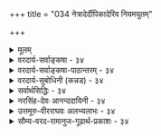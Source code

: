 +++
title = "034 नेत्रादेर्दीपिकादेरिव नियमयुतम्"

+++
<details><summary>मूलम्</summary>

नेत्रादेर्दीपिकादेरिव नियमयुतं तैजसत्वादिसाध्ये रूपादिग्राहकत्वं यदि करणतया स्यादसाधारणत्वम् ।  
तत्साहाय्यं त्वसिद्धं भवति गमकतामात्रमप्यञ्जनादावक्षाहङ्कारिकत्वं श्रुतिपथनिपुणैर्घोषितं नैव बाध्यम् ॥ ३४ ॥
</details>

<details><summary>वरदार्य-सर्वाङ्कषा - ३४</summary>

त्रिगुणद्रव्यस्य जगदुपादानत्वकथनप्रसङ्गे, तद्विपरीतपरमाणूपादानतावादस्य, तत्प्रसङ्गात् कार्यकारणभावस्य च निरूपणमावश्यकमभूत् । एवं प्रसक्तं परिसमाप्य उपक्रान्तं विचारमनुवर्तयति । तत्र प्रथममिन्द्रियाणां सात्त्विकाहंकारोपादानत्वं न संभवति, तेषां भौतिकत्वादिति वैशेषिकमतं निराकरोतिनेत्रादेरित्यादिना । इन्द्रियाणां सात्त्विकाहंकारोपादानत्वं न सङ्गच्छते; तेषां भौतिकत्वस्य तन्त्रान्तरे साधनात् । तथा हि 'चक्षुरिन्द्रियम् तैजसम्, रसाद्यग्राहकत्वे सति रूपग्राहकत्वात्, प्रदीपवदित्यनुमानम् । नेत्रादेरित्यादिना इतरसर्वेन्द्रियाणां ग्रहणम् । दीपिकादेरिवेति दृष्टान्तः । तैजसत्वादिसाध्ये नियमयुतं रूपादिग्राहकत्वंम् स्पर्शाद्यग्राहकत्वे सति रूपग्राहकत्वादिरूपं यदुक्तम्, तत्र रूपग्राहकत्वं किंरूपं विवक्षितम्, किं रूपसाक्षात्कारकरणत्वम्, उत रूपसाक्षात्कारसहकारित्वम्? उत कारणकरणसहकार्यादिसर्वसाधारणं 

[[77]]





नो चेत्, पृथ्व्यादिवाक्येष्विव हि लयपदं व्योम्नि चाक्षेषु च स्यात् । रूपज्ञानकारणत्वम्? तत्र, यदि करणतया, तदा **असाधारणत्वम्** = सर्वसपक्षव्यावृत्तः, पक्षमात्रवृत्तिः हेतुः असाधारण इति यो दोष उक्तः, सः हेतोः स्यात् । रूपसाक्षात्कारकरणत्वरूपं रूपग्राहकत्वं यदि हेतुः, तदा प्रदीपादौ दृष्टान्ते रूपसाक्षात्कारकरणत्वस्याभावात् हेतोः पक्षमात्रवृत्तित्वादसाधारण्यं दोषः । द्वितीये रूपसाक्षात्कारसहकारित्वेन साध्ये, तत्साहाय्यं त्वसिद्धं **भवति** = साक्षादेव कारणानि तु सहकारीण्युच्यन्ते । ‘व्यापारवत्कारणं करणम्” इति लक्षणात् सद्वारककारणानि तु करणानीत्युच्यन्ते । एवञ्च रूपसाक्षात्कारसहकारित्वं पक्षे चक्षुषि असिद्धम्, इन्द्रियस्य करणत्वेन सहकारित्वाभावात् । अतः स्वरूपासिद्धो हेतुः । हेत्वभाववत्पक्षः स्वरूपासिद्धिः इति लक्षणात् । अस्तु तर्हि तृतीयः कल्पः, सर्वस्यापि कोडीकारादित्यत्राहगमकतामात्रमप्यञ्जनादौ असिद्धमिति । नेत्राञ्जनानामौषधादीनामपि नेत्रसहकारित्वात्, रूपसाक्षात्कारहेतुत्वमस्ति, अथापि तत्र पार्थिवत्वमेव, न तैजसत्वम् । अतश्च तैजसत्वरूपसाध्याभाववति हेतोः सत्त्वादनैकान्तिको हेतुः । असिद्धम्, तैजसत्वमिति शेषः । सकलदोषपरिहारक्षमविशेषणदानादिना परिष्कारेऽपि, न दोषपरिहार इत्याहअक्षाहङ्कारिकत्वमित्यादि । येन केनापि परिष्कारेणापि श्रुतिपथनिपुणैः घोषितम् **अक्षाणाम्** = इन्द्रियाणाम् **आहङ्कारिकत्वम्** = अहङ्कारोपादानकत्वंम् नैव **बाध्यम्** = युक्तिभिः नैव बाध्यं भवेत् । युक्त्यपेक्षया शास्त्रस्य बलीयस्त्वात् । 'देवा वैकारिका दश' इति कथनात् इन्द्रियाणां सात्त्विकाहङ्कारोपादानकत्वमेव, न तु भौतिकत्वम् । **देवाः** = इन्द्रियाणि । 'सहैव सन्तं न विजानन्ति देवाः ' (तै. आ.3-11-24) इत्यत्र वेदे **देवाः** = इन्द्रियाणि इति व्याख्यानात् । सात्त्विकाहङ्कारस्य वैकारिक इति संज्ञा (श्लो. 11) ॥ एवमेव ' घ्राणेन्द्रियं पार्थिवम्, रूपाद्यग्राहकत्वे सति गन्धग्राहकत्वात्, कुङ्कुमगन्धाभिव्यञ्जकगोघृतवत्' इत्याद्यनुमानान्यपि आगमबाधितानीति ज्ञेयम् । अतश्च वेदान्तिनाम् इन्द्रियाणामाहङ्कारिकत्वेन, अनुमानेन भौतिकत्वसाधनं न शक्यम् ॥ ३४ ॥
</details>

<details><summary>वरदार्य-सर्वाङ्कषा-पाठान्तरम् - ३४</summary>

त्रिगुणद्रव्यस्य जगदुपादानत्वकथनप्रसङ्गे, तद्विपरीतपरमाणूपादानतावादस्य, तत्सङ्गात्‌ कार्यकारणभावस्य च निरूपणमावश्यकमभूत्‌ । एवं प्रसक्तं परिसमाप्य उपक्रान्तं विचारमनुवर्तयति । तत्र प्रथममिन्द्रियाणं सात्विकाहंकारोपादानत्वं न संभवति, तेषां भौतिकत्वादिति वैशेषिकमतं निराकरोति – नेत्रादेरित्यादिना । इन्द्रियाणां सात्विकाहकारोपादानत्वं न सङ्गच्छते; तेषां भौतिकत्वस्य तन्त्रान्तरे साधनात्‌ । तथा हि 'चक्षुरिन्द्रियम्‌ तैजसम्‌, रसाद्यग्राहकत्वे सति रूपग्राहकत्वात्‌, प्रदीपवदि'त्यनुमानम्‌ । नेत्रादेरित्यादिना इतरसर्वेन्द्रियाणां ग्रहणम्‌ । दीपिकादेरिवेति दृष्टान्तः । तैजसत्वादिसाध्ये नियमयुतं रूपादिग्राहकत्वं   
स्पर्शाद्यग्राहकत्वे सति रूपग्राहकत्वादिरूपं यदुक्तम्‌, तत्र रूपग्राहकत्वं किंरूपं विवक्षितम्‌, किं रूपसाक्षात्कारकरणत्वम्‌, उत रूपसाक्षात्कारसहकारित्वम्‌? उत कारणकरणसहकार्यादिसर्वसाधारणं रूपज्ञानकारणत्वम्‌? तत्र, यदि करणतया, तदा असाधारणत्वम्‌ = सर्वसपक्षव्यावृत्तः, पक्षमात्रवृत्तिः हेतुः असाधारण इति यो दोष उक्तः, सः हेतोः स्यात्‌ । रूपसाक्षात्कारकरणत्वरूपं रूपग्राहकत्वं यदि हेतुः, तदा प्रदीपादौ दृष्टान्ते रूपसाक्षात्कारकरणत्वस्याभावात्‌ हेतोः पक्षमात्रवृत्तित्वादसाधारण्यं दोषः । द्वितीये रूपसाक्षात्कारसहकारित्वेन साध्ये, तत्साहाय्यं त्वसिद्धं भवति = साक्षादेव कारणानि तु सहकारीण्युच्यन्ते । 'व्यापारवत्कारणं करणम्‌' इति लक्षणात्‌ सद्वारककारणानि तु करणानीत्युच्यन्ते । एवन्च रूपसाक्षात्कारसहकारित्वं पक्षे चक्षुषि असिद्धम्‌, इन्द्रियस्य करणत्वेन सहकारित्वाभावात्‌ । अतः स्वरूपासिद्धो हेतुः । हेत्वभाववत्पक्षः स्वरूपासिद्ध: इति लक्षणात्‌ । अस्तु तर्हि तृतीयः कल्पः, सर्वस्यापि क्रोडीकारादित्यत्राह - गमकतामात्रमप्यञ्जनादौ असिद्धमिति । नेत्राञ्जनानामौषधादीनामपि नेत्रसहकारित्वात्‌, रूपसाक्षात्कारहेतुत्वमस्ति, अथापि तत्र पार्थिवत्वमेव, न तैजसत्वम्‌ । अतश्च तैजसत्वरूपसाध्याभाववति हेतोः सत्त्वादनैकान्तिको हेतुः । असिद्धम्‌, तैजसत्वमिति शेषः । सकलदोषपरिहारक्षमविशेषणदानादिना परिष्कारेऽपि, न दोषपरिहार इत्याह - अक्षाहङ्कारिकत्वमित्यादि । येन केनापि परिष्कारेणापि श्रुतिपथनिपुणैःघोषितम्‌ अक्षाणाम्‌ = इन्द्रियाणाम्‌ आहङ्कारिकत्वम्‌ = अहङ्कारोपादानकत्वं नैव बाध्यम्‌ = युक्तिभिः नैव बाध्यं भवेत्‌ । युक्त्यपेक्षया शास्त्रस्य बलीयस्त्वात्‌ । 'देवा वैकारिका दश' इति कथनात्‌ इन्द्रियाणां सात्त्विकाहङ्कारोपादानकत्वमेव, न तु भौतिकत्वम्‌ । देवाः = इन्द्रियाणि । 'सहैव सन्तं न विजानन्ति देवाः' (तै.आ.३-११-२४) इत्यत्र वेदे देवाः = इन्द्रियाणि इति व्याख्यानात्‌ । सात्विकाहङ्कारस्य वैकारिक इति संज्ञा (श्लो.११) ॥ एवमेव 'घ्राणेन्द्रियं पार्थिवम्‌, रूपाद्यग्राहकत्वे सति गन्धग्राहकत्वात्‌, कुङ्कुमगन्धाभिव्यञ्जकगोघृतवत्‌' इत्याद्यनुमानान्यपि आगमबाधितानीति ज्ञेयम्‌ । अतश्च वेदान्तिनाम्‌ इन्द्रियाणामाहङ्कारिकत्वेन, अनुमानेन भौतिकत्वसाधनं न शक्यम्‌ ॥ ३४ ॥
</details>

<details><summary>वरदार्य-सुबोधिनी (कन्नड) - ३४</summary>

…

हीगॆ परमात्मन शरीरवाद प्रकृतिये जगत्तिगॆ मूलकारण ऎन्दु स्थापिसियायितु. सृष्टि प्रकरणदल्लि इन्द्रियगळु सात्विकाहङ्कारदिन्द हुट्टुत्तवॆ ऎन्दु हेळिद्दन्नु स्थिरपडिसुवुदक्कागि पञ्चभूतगळिन्द इन्द्रि

यगळु हुट्टुत्तवॆ ऎम्ब वैशेषिकर पक्षवन्नु निराकरिसुत्तारॆ.

दीपिकादेरिव नेत्रादेः तैजसत्वादिसाध्यॆ नियमयुतं रूपादिग्राहकत्व, यदि करणतया, असाधारणत्वं स्यात्

48

तत्साहाय्यं त्वसिद्धं भवति गनुकतामात्र मञ्जनाद् अक्षाहङ्कारिकत्वं श्रुतिपथनिर्पुतं नैव बाध्यं दीपादिगळन्तॆ चक्षुरादि इन्द्रियगळिगॆ तैजसत्यादिगळन्नु साधिसुवुदरल्लि 'रूपादिगळन्नु मात्र ग्रहिसुवुदरिन्द ऎन्नुवुदरल्लि रूपादि ज्ञानगळिगॆ करणत्ववे हेतुवाद पक्षदल्लि हेतुविगॆ 'असाधारणत्व' ऎम्ब दोष बरुवुदु.

वैशेषिकरु घ्राणादि ऐदु इन्द्रियगळु क्रमवागि पञ्चभूतगळिन्द हुट्टुत्तवॆयॆन्दू, अवु भौतिकवॆन्दू हेळुत्तारॆ. उदाहरणॆगॆ-चक्षु रिन्द्रिय रूप ऒन्दन्ने ग्रहिसुवुदरिन्द तैजस, ऎम्ब अनुमानदिन्द चक्षु रिन्द्रिय तेजस्सिगॆ सेरिद्दॆन्दु साधिसुत्तारॆ. इल्लि 'रूप ऒन्दन्ने ग्रहि सुवुदु' ऎम्बुदर अर्थवेनु? 'रूपविषयक ज्ञानक्कॆ करणवागुवुदु ऎन्दु अदर अर्थवादरॆ दृष्टान्तवाद दीपदल्लि हेतुविल्लदिरुवुदरिन्द “असाधारण' ऎम्ब दोष बरुत्तदॆ. दीप रूपज्ञानक्कॆ सहकारि कारणवे हॊरतु करणवल्ल.

तत्साहाय्कन्तु असिद्धं भवति- रूप ज्ञानक्कॆ सहकारिकारण त्ववे हेतुवादरॆ, अदु पक्षदल्लिल्ल; चक्षुरिन्द्रिय करणवे हॊरतु सहकारियल्ल. इदरिन्द हेतुविगॆ 'स्वरूपासिद्धि' ऎम्ब दोष बरुत्तदॆ. तद्धमकतामात्रमसि अञ्जना असिद्धं भवति ऎरडक्कू समान वाद 'रूप ज्ञानक्कॆ हेतु' ऎम्बुदु हेतुवादरॆ दृष्टि शक्तिगॆ पोषक वाद अञ्जनादिगळल्लि तैजसत्व इल्लदिरुवुदरिन्द हेतुविगॆ 'व्यभिचार' ऎम्ब दोष बरुत्तदॆ.

प्रतियॊन्दु कार्यक्कू साधारण कारण, असाधारण कारण, सहकारि कारण ऎन्दु मूरु विध कारणगळिरुत्तवॆ. असाधारण कारणवे करण, उळिदवु कारण. चक्षुरिन्द्रिय करण, दीप सहकारिकारण. ई दृष्टान्तदिन्द चक्षुरिन्द्रिय तैजसवॆन्नुवुदु सरियल्ल.

श्रुतिपथनिपुणै घोषितं अक्षाहङ्कारित्वं नैव बाध्यं परम वैदिकराद मनु मुन्तादवरिन्द 'तैजसानीन्द्रियाण्याहुः' ऎन्दु प्रतिपादितवाद अहङ्कारदिन्द इन्द्रियगळु हुट्टिरुवुदॆम्बुदु याव रीतियल्लू अप्रमाणवॆनिसुवुदिल्ल. ॥ ३४ ॥
</details>

<details><summary>सर्वार्थसिद्धिः - ३४</summary>

प्रकृतस्य प्रकृत्यादिकारणवादस्य प्रतिपक्षा निरस्ताः । तत्र देहादिवदिन्द्रियाणामपि भौतिकत्वं वदतः प्रतिवक्तिनेत्रादेरिति ॥ 

नियम-युतं सावधारणम्,  
रूपादिषु मध्ये रसाद्य्-अग्राहकत्वेन विशेषितम् इत्यर्थः । 

> चक्षुस् तैजसं  
रसाद्य्-अग्राहकत्वे सति  
रूप-ग्राहक-द्रव्यत्वात्  
दीपवद् 

इति ।  

एवं त्वग्-इन्द्रियं वायवीयं  
स्पर्शादिषु मध्ये स्पर्शस्यैव ग्राहक-द्रव्यत्वात् अङ्ग-सङ्गि-सलिल-शैत्याभिव्यञ्जक-वायुवत् ।  

रसनस्याप्यत्वे  
+++(ग्राहकत्वं)+++ रसस्यैवेति दन्तान्तस्-तोय-दृष्टान्तः । 

घ्राणस्य पार्थिवत्वे +++(ग्राहकत्वं)+++ गन्धस्यैवेति  
चन्दन-कुङ्कुमादि-गन्धाभिव्यञ्जक-  
निम्ब-त्वग्-आदि-निदर्शनम् ।  

श्रोत्रस्य तु नभस्त्वे  

> श्रोत्रं गुणावान्तर-जात्या  
स्व-गुण-सजातीय-गुण-ग्राहकम्  
बाह्येन्द्रियत्वात्  
चक्षुरादिवद् 

इति । 

+++(अथवा)+++ शब्दो गुणावान्तर-जात्या  
सजातीय-गुणवतेन्द्रियेण गृह्यते  
बहिर्-इन्द्रिय-व्यवस्थापक-गुणत्वाद्  
रूपादिवत् ।  

शब्दो भूतेन्द्रियग्राह्य इति वा । 
बहिर्-इन्द्रिय-व्यवस्थापकत्वाद्  
इत्येव हेतुः ।  

तथा  
श्रोत्रं भौतिकम्,  
बाह्येन्द्रियत्वात् चक्षुरादिवत् । 

आकाश इन्द्रियारम्भकः,  
भूतत्वात् भूतान्तरवद् इति ।  

शब्दोपलब्धिर् वा भूतेन्द्रिय-करणिका  
बाह्येन्द्रिय-व्यवस्थापकोपलब्धित्वात्,  
रूपोपलब्धिवत् ।  

तत्राद्येषु चतुर्ष्व् अनुमानेषु  
हेतुविकल्पम् अनूद्य दूषयति -  
"यदि करणतये"त्यादिभिः ।  
यस्मिन् सति कार्यं भवत्य् एव तत् करणम्;  
तच् च सन्निकर्ष-विशेष-विशिष्टतयेन्द्रियाणाम् । 

> ननु -  
> 
>> उद्विग्नो ह्य् अन्धकारेण  
कश्चिद् एवं ब्रवीत्य् अपि ।  
किं चक्षुषा ममैतेन  
दृष्टं दीपेन यन्मया ॥  
>
> इति दीपादिषु साधकतमत्वं कश्चिद् ब्रूयात्,  
अतस् सपक्षवृत्तेर् हेतोः  
कथम् असाधारणत्वम् ? 

इत्थम् -  
आलोकेन विनाऽपि जन्तु-भेदेषु  
चक्षुषो रूपादि-ग्राहकत्वं सिद्धम् ।  
अन्धकारे च मनुष्यादीनां  
तत्त्वतो ऽन्यथा वा +++(रूपादि-ग्राहकत्वम्)+++।  
अत ईदृशं प्राधान्यम् अपेक्ष्य  
इन्द्रियेषु करणत्वं  
दीपादिषु सहकारित्वं च  
प्रख्यातम् अनुरुध्य विकल्प-प्रवृत्तेर् अ-विरोधः । 

कोट्य्-अन्तरं दूषयति -  
तत्-साहाय्यं त्व् असिद्धम् इति ।  

> करण-भूतेन्द्रियापेक्षया  
तेषाम् एव दीपादिवत् सहकारित्वम् अनुपपन्नम् 

इत्य् अर्थः ।  

> दीपादीन् प्रति सहकारित्वान् नासिद्धिर् 

इति चेत्  
तर्हि प्रमातृ-प्रमेययोर् अपि तथात्वात् तत्-सिद्धः स्यात् ।  
तयोः सतोरपि कदाचित्कार्यं नास्तीति चेत्तावता करणत्वं माभूत् तत्सहकारित्वं तु सिद्धमेव ।  
"दीपे च सति भाव एवे"ति नियमो नास्ति ।  

> संप्रयोग-विशेष-साहित्यात् स्याद्  

इति चेत् तर्हि  
"तयोर् अपि ततस् स्याद् एवे"त्य् अनैकान्त्यम् ।  

एतेन करणत्वादि-विकल्पानादरेण  
रूपादि-बोधक-द्रव्यत्व-मात्रं हेतुर्  
इत्य् अपि निरस्तम् । 

तद्-व्यनक्ति - भवतीत्यादिना । आदिशब्देन प्रमात्रादिसंग्रहः । 

> अञ्जनस्य शक्ये प्रतिबन्धक-निवर्तकत्व-मात्रम्  

इति चेन् न ;  
अशक्ये गूढ-निदर्शनादौ शक्त्य्-आधानेन सहकारित्व-दृष्टेः ।  

> शक्त्य्-आधानं हि सहकारी 

+इति चेन्न;  
दीपादावपि तथा कॢप्तिप्रसङ्गात् ।  

सत्तयैव हेतुत्वं तत्र दृष्टम्  

इति चेद् अत्रापि तथाऽस्तु ;  
अविशेषात् ।  
ये +++(नैयायिकाः)+++ च तत्-तद्-इन्द्रिय-दोषैर् अपि रूपादि-धीर् अस्तीति मत्वा  

> "शरीर-योगे सत्य् एव +++(न त्व् इन्द्रियादि-योगे)+++ साक्षात्-प्रमितिसाधनम्" 

इति लक्षयन्ति ;  
तन्-मते तत्-तद्-दोषैर् अप्य् अनैकान्त्यम् +++(साध्ये)+++ -  
तेषां तैजसत्वानभ्युपगमात् +++(पित्तादि-दोषाणाम् पार्थिवत्वात्)+++। +++(5)+++

दन्तान्तस्-तोय-दृष्टान्तश् चायुक्तः ;  
विषय-संस्कारकस्य - व्यञ्जकत्वायोगात् ।  
न हि ग्रस्यमानं किंचिद् अ-संस्कृत्य दन्तान्तस्-तोयस्योपकारकत्वम् ;  
तावता च रस-व्यञ्जकत्वे  
रस-गन्धाद्य्-उद्भव-हेतोर् अग्न्यादेर् अपि किं तन् न स्यात् +++(येन रसनेद्रियं तैजसं तिष्ठेत्!!)+++?+++(5)+++  

वायुश् च वेगेनाभिघ्नन्  
सूक्ष्मान् सलिल-कणान् अन्तश् शरीरं प्रवेशयति ।  
शैत्यं तु तेषां त्वग्-इन्द्रिय-प्रवेश-वैषम्याद्  
विशदम् अनुभूयते ।+++(5 आधुनिक-विज्ञानात् तु जलबिन्दूनां वाय्व्-अवस्थाप्राप्रणेन शैत्यम् इति ज्ञायते। )+++  
तावता स्पर्श-व्यञ्जकत्वे,  
गन्धोपकारकस्य तस्य +++(वायोः)+++ तद्+++(→गन्ध)+++-व्यञ्जकत्वम् अपि किं नेष्यते ?+++(5)+++  

तथा च घ्राण-पार्थिवत्वानुमानं दुः-स्थम् इति ।  

एवं चतुर्णां भौतिकत्वासिद्धौ  
तद्-दृष्टान्तेन श्रोत्र-भौतिकत्वानुमानान्य् अपि  
च्छिन्न-मूलानि ।+++(5)+++ 

"आकाश इन्द्रियारम्भक" इति चायुक्तम् -  
+++(पार्थिवस्य)+++ श्रोत्रस्य त्वन्-मते तद्-आरब्धत्वाभावात् ।  
"भूतत्वाद्" इति च  
घटादिभिर् अनैकान्तिकम् ।  

किंचात्र लोक-सिद्ध-नयन-बुद्बुदादि-पक्षीकारे  
रूपादि-विशेषैस् तेषां पार्थिवत्व-सिद्धेः कालात्ययापदेशः+++(=बाधः)+++ । 

अनुमानतस् त्व् इन्द्रिय-सिद्धिर् अशक्येति वक्ष्यते +++(३६-तम-श्लोक-व्याख्याने)+++।  
सामान्यतो दृष्टाद्  
+++(इन्द्रियसन्निकर्षाय + इन्द्रियं निर्गत्य विषयं स्पृशेद् इत्यादि)+++  
+++(नेत्रगोलादि-)+++अधिष्ठानातिरिक्तेन्द्रिय-सिद्धाव्  अपि  
तद्-आहङ्कारिकत्वं श्रौतम् अबाध्यम् ।  
इन्द्रियाण्य् अहङ्कार-विशेषा  
इति हैरण्यगर्भोक्तिर् अपि  
तद्-आहङ्कारिकत्वानुगुणा ;  
अतः श्रुति-सिद्ध-पक्षीकारे ऽपि बाध एव ।  

प्रतिप्रयोगश् च - 

> बाह्येन्द्रियाण्य् अभौतिकानि इन्द्रियत्वात्,  
मनोवत् । 

प्रत्येक-पक्षी-कारेण वा  
"चक्षुर् अतैजसम्" इत्यादि ;  
ताव् एव हेतु-दृष्टान्तौ ;  
परस्परं वा घ्राणादयो दृष्टान्ताः । +++(5)+++ 

विपक्षे बाधक-सद्-असद्-भावश् च समः,  
यत्-किंचिद्-दृष्टान्त-मात्रानुसारेण  
प्रसङ्गस्य सुलभत्वाद् इति ।  
परोक्तानुमानानाम् आगम-बाधम् अभिप्रेत्याह -  
अक्षाहङ्कारिकत्वमिति । 

श्रुति-पथ-निपुणैः - मनु-पराशर-पाराशर्यादिभिः ।  
घोषितं - बहुषु प्रदेशेषु स्पष्टोक्तं  
नैव बाध्यम् -  
अशक्तैर् अनुमानैर्  
अन्यपरैश् च वाक्यैर् इति शेष ॥ ३४ ॥
</details>

<details><summary>नरसिंह-देवः आनन्ददायिनी - ३४</summary>

अवसरसंगतिमाह - प्रकृत्येति । रसाद्यग्राहकत्व इति - आत्मनि व्यभिचारवारणाय रसाद्यग्राहकत्व इति । परमाणौ व्यभिचारवारणाय रूपग्राहकत्वादिति । सन्निकर्षादौ व्यभिचारवारणाय द्रव्यत्वादिति । घटादिग्राहकतयाऽसिद्धिप्रसङ्गादत्रापि रूपादिष्विति बोध्यम् । तदर्थेश्च - रूपादिषु पञ्चसु मध्ये इति । अत्र ग्राहकत्वं लौकिकप्रत्यक्षजनकत्वं; तेनोपनयादिवशाद्र(दिना र)सादिग्राहकतया नासिद्धिः । एवमुत्तरानुमानेष्वपि द्रष्टव्यम् । रसस्यैवेति - रसस्यैव ग्राहकत्वं हेतुरित्यर्थः । एवं गन्धस्यैवेत्यादावपि बोध्यम् । निदर्शनं -दृष्टान्तः । बहिरिन्द्रियेति - इन्द्रियपञ्चके स्वग्राहकेन्द्रियेतरेन्द्रियनिरूपतस्वग्राहकेन्द्रियनिष्ठभेदानुमितिहेतुसाक्षात्कारविषयगुणत्वादित्यर्थः । तेन 'इन्द्रियव्यवस्थापकत्वं इन्द्रियसाधकत्वं; न च शब्दजन्यत्वामीन्द्रियस्य ! इन्द्रियानुमापकत्वं चेत् द्रव्यत्वादौ व्यभिचारः' इत्यपास्तम् । गुणत्वादिति शब्दत्वादौ व्यभिचारवारणाय । असिद्धिवारणाय साक्षात्कारविषयेति । सुखादौ व्यभिचारवारणाय बहिरिन्द्रियेति । द्रव्यत्वादौ व्यभिचारवारणाय इन्द्रियपञ्चकेति विशेषणमिति ध्येयम् । बहिरिन्द्रियव्यवस्थापकत्वादिति -पूर्ववदेवार्थः । शब्दत्वादौ साध्यसत्त्वात् न व्यभिचार इति गुणत्वस्यानुपादानम् । शब्दोपलब्धिरिति - उपलब्धित्वं शाब्दोपलब्धौ व्यभिचारीतीन्द्रियेति विशेषणम् । सुखाद्युपलब्धौ व्यभिचारवारणाय बाह्येति विशेषणम् । हेतुविकल्पमभिप्रेत्येति - अभिव्यञ्जकादित्यत्र हेतावभिव्यञ्जकत्वं किं क(का)रणत्वं? यद्वा क(का)रणसहकारित्वं? अथवा बोधकत्वमात्रमिति विकल्पमभिप्रेत्येत्यर्थः । तच्चेति - इन्द्रियाणामेव तथात्वात् पक्षमात्रवृत्तित्वेन असाधारण्यमिति(त्यर्थः) भावः । अन्धकारणोद्विग्नः - भीतः । साधकतमत्वं - करणत्वम् । कश्चित् इत्यनेन लौकिकव्यवहा(र विरहस्सूच्यते)रापरिज्ञानादिरुच्यते । सपक्षवृत्तेरिति - दीपादीनां सपक्षत्वमिति भावः ।  

किं दीपादीनां रूपादि-साक्षात्-कार-मात्रे करणत्वम्?  
उत मनुष्य-कर्तृक--रूपादि-साक्षात्-कारे इति विकल्पम् अभिप्रेत्य  
आद्ये दूषणमाह - आलोकेन विनापीति ।  

द्वितीये दूषणमाह - अन्धकारे चेति । 

ननु तर्हि व्यभिचाराद्  
दीपादेस् सहकारितापि न स्यात् ।  
यदि तद्विशेषे विशदज्ञानादौ सहकारिता; तत्र करणताऽप्यस्त्वित्यत्राह - ईदृशेति । रूपोपलब्धिमात्रे चक्षुषो यस्मिन् सति भवत्येवेति रूपं प्राधान्यमभिप्रेत्येत्यर्थः । न च विशदज्ञानं प्रत्यपि करणत्वम्; अन्यत्र कॢप्तचक्षुष एव करणस्य सत्त्वेन सहकारितामात्रत्वात्? अन्यथा गौरवात् । कोट्यन्तरमिति - सहकारित्वमित्यर्थः । सहकारित्वं किं करणं प्रति? उत कारणमात्रं प्रति? इति विकल्प्य आद्ये आह -करणेति । तेषामेव - इन्द्रियाणामेव । अनुपपन्नमिति - सहकारिसहकारिमतोर्भेदाधीनत्वादिति भावः । द्वितीयमाशङ्क्य दूषयति - दीपादीनित्यादिना । तथात्वात् - सहकारित्वात् । तत्सिद्धिस्स्यात् - तेजसत्वसिद्धिस्स्यात् । तदभावात्तत्र व्यभिचार(इति भावः)स्स्यादित्यर्थः । ननु करणत्वमेव सहकारित्वेन विवक्षितमिति चेत्; तत्राह - दीपे चेति । तथा च असाधारण्यं तदवस्थमिति भावः । तयोरपीति - प्रमातृप्रमेययोरप्युक्तविधया नियमरूपकरणत्वसंभवेनानैकान्त्यमित्यर्थः । तृतीय आह - एतेनेति । आदिशब्देनेति - ननु प्रमातृप्रमेययोर्न स्वरूपमात्रग्रहसहकारित्वं; रसादिग्रहं प्रत्यपि सहकारित्वात् । रसादिग्रहासहकारित्वे सति रूपग्रहसहकारित्वस्य विवक्षितत्वात्; तथा च न व्यभिचार इति चेन्न; दृष्टान्तासिद्ध्या तथा विवक्षाया असंभवात् । तेषामपि सन्निकर्षतया स्वनिष्ठस्पर्शादिव्यञ्जकत्वादिति भावः । इदञ्च अवधारणाविवक्षायां । तद्विवक्षायां त्वञ्जनादिद्रव्यसंस्कारकद्रव्ये दोषविशेषे च व्यभिचारो बोध्यः । अञ्जनस्येति - तथा च उपलब्धिसाधकत्वाभावान्न व्यभिचार इति भावः । दीपादावपीति - तस्य शक्त्याधायकत्वेन सहकारित्वाभावप्रसङ्गादित्यर्थः । सत्तयैवेति - दीपादीनां चक्षुरादौ शक्त्याधायकता नास्ति (स्तीत्यर्थः ।) स्वरूपेण हेतुत्वादिति भावः । अत्रापीति - अञ्जनादावपि स्वरूपेण हेतुताकॢप्तिरस्तीत्यर्थः । ये चेति - नयनगतपित्तद्रव्येण शङ्खे पित्तरूपस्योपलम्भात् रसनगतदोषेण क्षीरादौ तिक्तताया उपलम्भात् तद्व्यावर्तनाय इन्द्रियलक्षणे प्रमितिविशेषणं तार्किकर (क्षणकृदादयः प्रतिक्षिपन्ति) क्षादावुक्तमित्यर्थः । अनैकान्त्यमेवोपपादयति - तेषामिति । विषयसंस्कारकः - विषये (द्रव्ये) ग्रस्यमाने रसाद्युत्पादकः । विषयसंस्कारकत्वमुपपादयति -नहीति । ननु रसाभिव्यञ्जकत्वं रसाभिव्यक्तिप्रयोजकत्वम्; तच्च रसोत्पादोपलम्भजनकसाधारणमिति नासिद्धिरित्यत आह - तावता चेति । तथा च पार्थिवत्वसाधकहेतोस्तत्र व्यभिचार इति भावः । त्वचो वायवीयत्वसाधकहेतावपि दृष्टान्तवैषम्यमाह - वायुश्चेति । उपलब्धि(मात्र) प्रयोजकत्व(मात्र)विवक्षायां दोषमाह - तावता स्पर्शव्यञ्जकत्वे इति । त(त्र)स्य वायोस्तत्र पार्थिवत्वसाधकहेतोर्व्यभिचार इति भावः । श्रोत्रस्य भौतिकत्वसाधकानुमानानां व्याप्यत्वासिद्धिरूपं साधारणं दोषमाह - एवं चतुर्णामिति । आकाश इन्द्रियारम्भकः इत्यनुमाने श्रोत्रस्य तन्मते नित्यतया बाधो व्यभिचारोऽपि दोष इत्याह - आकाश इति । किञ्च चक्षुराद्यनुमानेषु प्रत्यक्षसिद्धस्य पश्यत्वमुतानुमानसिद्धस्य आहोस्वित् श्रुतिसिद्धस्य इति विकल्पमभिप्रेत्य आद्ये दोषमाह - लोकसिद्धेति । द्वितीय आह - अनुमानत इति । वक्ष्यते -इन्द्रियाणामेकादशत्वसाधनावसर इत्यर्थः । सामान्यत इति - रूपादिज्ञानं पक्षीकृत्य क्रिया क(का)रणजन्या इति सामान्यतो दृष्टादित्यर्थः । अपि शब्देनाधिष्ठानातिरिक्ततया सिद्धिर्न शक्येति सूच्यते । तदिति - तथा च आहङ्कारिकत्व(विरोधी न भवतीत्यर्थः) श्रुत्या तैजसत्वाद्यनुमानबाध इति भावः । योगशास्त्रे अहङ्कारत्वमिन्द्रियाणामुक्तमिति तदाहङ्कारिकत्वकथनं तेन विरुद्धमित्यत आह - इन्द्रियाणीति । कार्यकारणयोस्तन्तवः पट इत्यभेदव्यपदेशदर्शनादाहङ्कारिकत्वविरोधी तद्व्यपदेशो न भवतीत्यर्थः । तृतीयं दूषयति - अत इति । धर्मिग्राहकमानबाध इत्यर्थः । परस्परमिति - चक्षुःपक्षकानुमाने घ्राणं घ्राणपक्षके चक्षुरादिक्रमेण परस्परपक्षकानुमाने परस्परं दृष्टान्ता इत्यर्थः । अन्यपरैरिति - भूताप्यायितत्वमात्रपरैरित्यर्थः ॥ ३४ ॥
</details>

<details><summary>उत्तमूरु-वीरराघवः अलभ्यलाभः - ३४</summary>

पूर्वं प्रकृतिविकृतिविभागचिन्तायां विशिष्टवेषेणेश्वरस्य कारणत्वस्थापनशेषतया पञ्चीकरणप्रस्तावे, कार्यस्यानेकांशसंयोगाधीनत्वे परमाणुकारणवादे कोऽपराध हति शंकायां १८ श्लोके काणादखण्डनमारभ्य क्रमेण कापिलसौगतचार्वाकमतान्यपि कार्यकारणभावविषये निरस्तानि । अथ स्वाभिहितेन्द्रिय – भूतादिसृष्टिविरुद्धानि मतान्तराणि निरस्यति नेत्रादेरित्यादिना । तार्किकैरेकैकज्ञानेन्द्रियस्य एकैकभूतविकारत्वं साधितमनुमानैः । तानि चानुमानानि इन्द्रियपक्षकाणि, ग्राह्यगुणपक्षकाणि, तज्जन्यज्ञानपक्षकाणि च भवन्ति । तत्रेन्द्रियपक्षकमनुमानं श्लोके साक्षादुक्तम् । अन्यत् व्याख्यायामुपलक्ष्यते । गुणेषु रूपस्य प्रथमत्वात्, अधिकग्राहकत्वादिना इन्द्रियेषु चक्षुषः प्राधान्याच्च रूपग्राहकं चक्षुः पूर्वमुच्यते, अन्यानि आदिपदेन । नेत्रादेरित्यस्य रूपादिग्राहकत्वेऽन्वयः । नियमयुतमित्यस्य व्याप्तियुक्तमित्यर्थः । नियमे सप्तम्यन्तसाध्यपदान्वयः । तथा च नेत्रादिगतं ग्राहकत्वं तैजसत्वादिसाध्यनिरूपितव्याप्तियुक्तमित्यर्थः । हेतुरित्यप्रयुज्य नियमयुतमिति विशेषप्रयोगः रूपादिग्राहकत्वरूपहेतौ विशेषणान्तरस्य निवेश्यस्य ज्ञापनाय । नियमयुतपदस्य पुनरावृत्त्या तस्यार्थान्तरस्य लाभः । तच्च नियमयुतम् - व्यवस्थायुक्तम्, इतराग्राहकत्वरूपविशेषणविशिष्टमिति यावत् । दीपादिर्दृष्टान्तः । इन्द्रियसंनिकर्षे व्यभिचारवारणाय हेतौ द्रव्यत्वमपि निवेश्यम् । यदीत्यादिना तत्खण्डनम् । अथापि नेत्रादेरित्यारभ्य पूर्वार्धमेकं वाक्यम् । अन्वयक्रमः प्रागुक्तः । रूपादिग्राहकत्वं नाम रूपादिग्रहकरणत्वं वा रूपादिग्रहकरणसहकारित्वं वा, रूपादिग्रहकारणत्वमात्रं वा । आद्ये  
(प्रथमपादोक्तविशेषणविशिष्टं रूपादिग्राहकत्वं करणतया चेत्) हेतुरसाधारणः स्यात्; सपक्षविपक्षव्यावृत्तत्वात्; विपक्षात् पृथिव्यादित इव सपक्षात् दीपादेरपि व्यावृत्तत्वात् । नेत्रादिरूपे पक्षे रूपग्रहकरणत्वमेव, न तु करणसहकारित्वमित्यसिद्धिः । तृतीये अञ्जनादौ  
व्यभिचार इति । चतुर्थपादेन प्रमाणविरोधादनुमानानां बाधितत्वमप्यस्तीत्याह ।  
रसस्यैवेतीति । इति शब्दः रसस्यैव ग्राहकत्वं आप्यत्वरूपसाध्यनिरूपितनियमयुक्तमित्यनुषङ्गज्ञापकः । एवमुपरि । दन्तान्तस्तोयमिति । अत एवोक्तं न्यायभाष्ये, (जम्बीरादिफले खण्ड्यमाने द्रष्टुः) रसगर्धिप्रवर्तितो दन्तोदकसंप्लव इति । स च संप्लवो ग्रस्यमानवस्तुगतं रसं सम्यक् व्यनक्तीति । निम्बत्वगिति । मीमांसापादुकायां (१४५) एकाक्षेति श्लोके निम्बत्वग्ग्रहणमेतत्समानार्थं वेति विमृश्यम् । तार्किकाः कुङ्कुमगन्धाभिव्यञ्जकतया गोधृतमपि निर्दिशन्ति । विषयपक्षकानुमानान्याह शब्द इति । गुणावान्तरजातिः गुणत्वव्याप्यजातिः शब्दत्वरूपत्वादिः । सजातीयगुणवतेत्यनेन  
शब्दरूपगन्धादेः शब्दरूपगन्धादिमदिन्द्रियग्राह्यत्वसाधने यथायथं तत्तद्गुणवदाकाशतेजःपृथिव्यादिरूपत्वमिन्द्रियेषु सिध्यति । इत्येवेति । पूर्वोक्त एवेत्यर्थः । अन्यथा वेति । ग्राहकत्वमित्यनुषङ्गः । संप्रयोगविशेषः - इन्द्रियसंनिकर्षः । शरीरयोगे इति कारिका तार्किकरक्षागता । साक्षात्कारसाधनत्वमिन्द्रियलक्षणञ्चेत्, इन्द्रियगतदोषेष्वतिव्याप्तिः । तद्वारणं शरीरयोगे सतीति दलेन । इन्द्रियसंनिकर्षेऽतिव्याप्तिवारणार्थमपि तद्दलं निवेश्यम् । इन्द्रियदोषस्तु न शरीरगतः । न च प्रमितीति प्रमोक्त्यैव दोषवारणमिति वाच्यम्, प्रमाणावान्तरभेदत्वमात्रविवक्षायां प्रमितिपदप्रयोगेऽपि । सामान्यत इन्द्रियलक्षणे तदयोगात् । अस्तु येनकेनापि पदेन दोषवारणम् । किमिह नस्तेन । विषयसंस्कारकस्येति । रसनेन्द्रियं मुखे यत्रयत्र, तत्रतत्र रस्यमानद्रव्यव्यापने द्रवीभूतं दन्तोदकमुपयुज्यत इति भावः । न्यायभाष्योक्तं त्वन्यत् । बुद्बुदशब्दः तत्तुल्याकारगोलकपरः । नेत्रादीत्यनेन गोलकादिविवक्षा वा तदतिरिक्तानुमानसिद्धवस्तुविवक्षा वा श्रौतेन्द्रियविवक्षा वेति विकल्प्य दूषयति किञ्चेत्यादिना । सामान्यत इति । रूपादिग्रहः सकरणकः क्रियात्वात् इत्याद्यनुमानं सामान्यतः करणसाधकत्वात् सामान्यतो दृष्टम् । तत्रैवेतरबाधरूपपरिशेषप्रवृत्तौ अतिरिक्तमित्येतावत् सिध्येत्, न त्वनहंकरिकत्वमपि । हैरण्यगर्भोक्तिः - योगानुशासनोक्तिः । अहङ्कारविशेषपदं न साक्षादहङ्कारत्वबोधकम् । किन्तूपादानोपादेयैक्याभिप्रायम् । अत एव विशेषपदमिति ॥ ३४ ॥
</details>

<details><summary>सौम्य-वरद-रामानुज-गूढार्थ-प्रकाशः - ३४</summary>

तत्रेति । कारणवादप्रतिपक्षनिरासानन्तरं 'प्राच्यादक्षाणि' इत्युक्त्याअक्षानिरूपणप्रसङ्गे सतीत्यर्थः । देहादिवदिति । इन्द्रियाणां देहान्तर्गतत्वात् तद्वत् भौतिकत्वं युक्तमिति भावः । तैजसमिति । तेजस्स्वरूपम्, तेजस्त्ववत् इति वाऽर्थः । आत्ममनःप्रभृतिषु व्यभिचारवारणार्थं रसाद्यग्राहकत्वे इति । अत्र आदिशब्दस्य रसाग्राहकत्वाद्यन्यतरविशेषणे तात्पर्यम् । अन्यथा वैयर्थ्यात् । घटादौ व्यभिचारादाह द्रव्यत्वादिति । एवमग्रिमानुमानेष्वपि द्रष्टव्यम् । गुणग्राहकमित्युक्ते सिद्धसाधनमित्यत आह स्वगुसजातीयेति । तथा गुणत्वजात्या श्रोत्रवृत्तिसंख्यादिजातीयशब्दग्राहकत्वमस्तीति सिद्धसाधनमित्यत आह - गुणत्वावान्तरजात्येति । स्वग्राह्यगुणत्वावान्तरजात्येत्यर्थः । ननु इन्द्रियणां प्राप्यकारित्वात् वीचितरङ्गन्यायेन स्वस्मिन् उत्पन्नशब्दगुणग्राहकं श्रोत्रं कथं स्वगुणसजातीयग्राहकमिति चेन्न - श्रोत्रसंबद्धानामेव अनेकशब्दानां सजातीयत्वसंभवात् । अनेनानुमानेन श्रोत्रस्य शब्दगुणकत्वे साधितेऽपि शब्दगुणकत्वस्यैव नभोलक्षणत्वात् नभस्त्वं साधितं स्यादिति भावः । एवमग्रिमानुमानेऽपि द्रष्टव्यम् । गुरुत्वादौ व्यभिचारादाह इन्द्रियव्यवस्थापकेति । इन्द्रियस्य व्यवस्थापकत्वं इन्द्रियानुमानप्रयोजकजन्योपलब्धिविषयत्वम् । सुखादौ व्यभिचारादाह - गुणत्वादिति । सन्निकर्षविशेषविशिष्टतयेति । समनस्कस्य विषयसंस्कारकालोकसहितस्य भूयोवयवेन्द्रियसन्निकर्षविशिष्टेन्द्रियस्य करणत्वमिति भावः । सकलेतरसहकारिसम्मत्तावविलम्बेन प्रमोत्पादकत्वं करणत्वमित्युक्ते आत्मादौ व्यभिचार इति भावः । तत्सिद्धिः स्यादिति । तैजसत्वादिसिद्धिः स्यादित्यर्थः । विकल्पानादरेण - विशेषानादरेणेत्यर्थः । लक्षयन्तीति । इन्द्रियदोषेऽतिव्याप्तिवारणार्थं शरीरयोगे सतीति विशेषणान्तर्भावेन इन्द्रियलक्षणं वदन्तीत्यर्थः । साक्षात् प्रमितिः - प्रत्यक्षप्रमेत्यर्थः । दुःस्थमिति । गन्धव्यञ्जके गन्धोपहारकवायौ पार्थिवत्वाभावेन व्यभिचारादिति भावः । एवं चतुर्णामिति । निव[म्बत्वङ्?] निदर्शनं चायुक्तम् तस्यापि विषयसंस्कारकत्वेन गन्धाभिव्यञ्जकत्वाभावात् । अन्यथा तप्तघटप्रक्षिप्तजले तप्तभूमिसंसृष्टे वर्षजले च तत्तद्गन्धाभिव्यञ्जकत्वापत्त्या व्यभिचारप्रसङ्ग इति भावः । तद्दृष्टान्तेन छिन्नमूलानि इत्यन्वयः । श्रोत्रम् अभौतिकम् इन्द्रियत्वात्, चक्षुरादिवत् इत्यनुमानेन निरस्तविप्रतिपत्तिनिरस्ताप्रतिपत्तिकानीति भावः । सामान्यतोदृष्टादिति । रूपाद्युपलब्धि.....करणसाध्या क्रियात्वात् छेदनवत् इतीन्द्रियार्थ साधकत्वात् इदं सामान्यतोदृष्टम् । तदुक्तम् - ''दृष्टं सामान्यतोदृष्टमिति चास्य विधाद्वयम् । पूर्वं प्रत्यक्षयोग्यार्थं तदयोग्यार्थमुत्तरम् ॥' इति । विपक्षे बाधकेति । यदि अभौतिकत्वादि साधनेऽनुकूलतर्को नास्ति, तर्हि भौतिकत्वादिसाधनेऽपि । परिहरणीयानिष्टाभावात् । ननु भौतिकत्वादिसाधनेऽनुकूलतर्कोऽस्ति; यदि चक्षुरादीनि भौतिमानि न स्युः, बाह्येन्द्रियाणि न स्युः; मनोवत्, यदि चक्षुस्तैजसं न स्यात् - रूपादिषु मध्ये रूपस्यैव ग्राहकं न स्यात् - रसनादिवत् इत्यादि तर्कसद्भावात् - इति चेन्न - अभौतिकत्वादिसाधनेऽपि अनुकूलतर्कोऽस्ति, यदि इन्द्रियाणि भौतिकानि न स्युः इन्द्रियाण्येव न स्युः मनोवत्; चक्षुर्यदि तैजसं, न तर्हि इन्द्रियं स्यात्, दीपादिवत् इत्यादितर्कसद्भावात् इति भावः । इममेव भावं सामान्यतो दर्शयति - यत्किञ्चिदिति ॥ ३४ ॥
</details>







